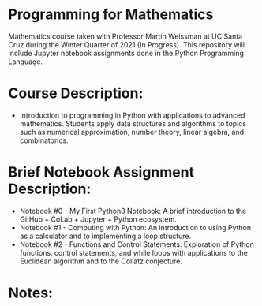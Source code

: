 # Programming for Mathematics

Mathematics course taken with Professor Martin Weissman at UC Santa Cruz during the Winter Quarter of 2021 (In Progress). This repository will include Jupyter notebook assignments done in the Python Programming Language.  

# Course Description: 
* Introduction to programming in Python with applications to advanced mathematics. Students apply data structures and algorithms to topics such as numerical approximation, number theory, linear algebra, and combinatorics. 

# Brief Notebook Assignment Description:

* Notebook #0 - My First Python3 Notebook: A brief introduction to the GitHub + CoLab + Jupyter + Python ecosystem.
* Notebook #1 - Computing with Python: An introduction to using Python as a calculator and to implementing a loop structure. 
* Notebook #2 - Functions and Control Statements: Exploration of Python functions, control statements, and while loops with applications to the Euclidean algorithm and to the Collatz conjecture.

# Notes: 

